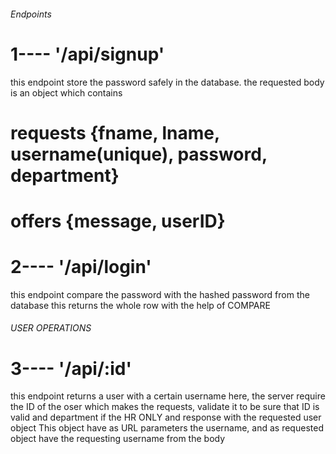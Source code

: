 ###### Endpoints

# 1----            '/api/signup'
this endpoint store the password safely in the database. the requested body is an object which contains 
# requests {fname, lname, username(unique), password, department}  
# offers {message, userID}


# 2----           '/api/login'
this endpoint compare the password with the hashed password from the database
this returns the whole row with the help of COMPARE


######            USER OPERATIONS      ######
# 3----           '/api/:id'
this endpoint returns a user with a certain username
here, the server require the ID of the oser which makes the requests, validate it to be sure that ID is valid and department if the HR ONLY
and response with the requested user object
This object have as URL parameters the username, and as requested object have the requesting username from the body